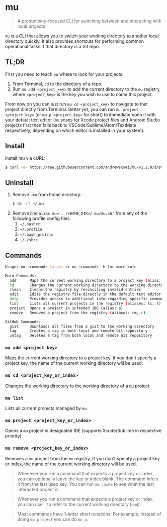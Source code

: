 # mu

> A productivity-focused CLI for switching between and interacting with local projects

`mu` is a CLI that allows you to switch your working directory to another local directory quickly. It also provides shortcuts for performing common operational tasks if that directory is a Git repo.

## TL;DR

First you need to teach `mu` where to look for your projects:

1. From Terminal, `cd` to the directory of a repo.
2. Run `mu add <project_key>` to add the current directory to the `mu` registry, where `<project_key>` is the key you wish to use to name this project.

From now on you can just run `mu cd <project_key>` to navigate to that project directly from Terminal. Better yet, you can run `mu project <project_key>` (or `mu p <project_key>` for short) to immediate open it with your default text editor (`mu` scans for Xcode project files and Android Studio projects first then falls back to VSCode/Sublime/Atom/TextMate respectively, depending on which editor is installed in your system).

## Install

Install mu via cURL:

```sh
$ curl -o- https://raw.githubusercontent.com/andrewscwei/mu/v1.2.0/install.sh | bash
```

## Uninstall

1. Remove `.mu` from home directory:
   ```sh
   $ rm -rf ~/.mu
   ```
2. Remove line `alias mu='. /<HOME_DIR>/.mu/mu.sh'` from any of the following profile config files:
   1. `~/.bashrc`
   2. `~/.profile`
   3. `~/.bash_profile`
   4. `~/.zshrc`

## Commands

```sh
Usage: mu <command> [args] or mu <command> -h for more info

Main Commands:
  add      Maps the current working directory to a project key (alias: a)
  cd       Changes the current working directory to the working directory of a project
  clean    Cleans the registry by reconciling invalid entries
  edit     Edits the registry file directly in the default text editor (USE WITH CAUTION)
  help     Provides access to additional info regarding specific commands (alias: h)
  list     Lists all current projects in the registry (aliases: ls, l)
  project  Opens a project in intended IDE (alias: p)
  remove   Removes a project from the registry (aliases: rm, r)

GitHub Commands:
  gist     Downloads all files from a gist to the working directory
  tag      Creates a tag in both local and remote Git repository
  untag    Deletes a tag from both local and remote Git repository
```

### `mu add <project_key>`
Maps the current working directory to a project key. If you don't specify a project key, the name of the current working directory will be used.

### `mu cd <project_key_or_index>`
Changes the working directory to the working directory of a `mu` project.

### `mu list`
Lists all current projects managed by `mu`

### `mu project <project_key_or_index>`
Opens a `mu` project in designated IDE (supports Xcode/Sublime in respective priority).

### `mu remove <project_key_or_index>`
Removes a `mu` project from the `mu` registry. If you don't specify a project key or index, the name of the current working directory will be used.

> Whenever you run a command that expects a project key or index, you can optionally leave the key or index blank. The command infers it from the last used key. You can run `mu cache` to see what the last interacted project is.

> Whenever you run a command that expects a project key or index, you can use `.` to refer to the current working directory (`pwd`).

> Most commands have 1-letter short notations. For example, instead of doing `mu project` you can do `mu p`.
